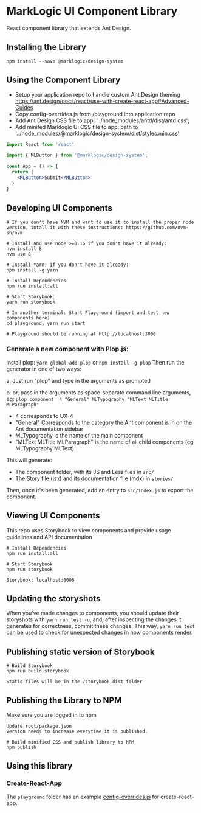 # MarkLogic UI Component Library
React component library that extends Ant Design.

## Installing the Library

```
npm install --save @marklogic/design-system
```

## Using the Component Library

- Setup your application repo to handle custom Ant Design theming https://ant.design/docs/react/use-with-create-react-app#Advanced-Guides
- Copy config-overrides.js from /playground into application repo
- Add Ant Design CSS file to app: '../node_modules/antd/dist/antd.css';
- Add minifed Marklogic UI CSS file to app:  path to '../node_modules/@marklogic/design-system/dist/styles.min.css'

```jsx
import React from 'react'

import { MLButton } from '@marklogic/design-system';

const App = () => {
  return (
    <MLButton>Submit</MLButton>
  )
}
```

## Developing UI Components

```
# If you don't have NVM and want to use it to install the proper node version, intall it with these instructions: https://github.com/nvm-sh/nvm

# Install and use node >=8.16 if you don't have it already:
nvm install 8
nvm use 8

# Install Yarn, if you don't have it already:
npm install -g yarn

# Install Dependencies
npm run install:all

# Start Storybook:
yarn run storybook

# In another terminal: Start Playground (import and test new components here)
cd playground; yarn run start

# Playground should be running at http://localhost:3000

```

### Generate a new component with Plop.js:
Install plop: `yarn global add plop` or `npm install -g plop`
Then run the generator in one of two ways:

a. Just run "plop" and type in the arguments as prompted

b. or, pass in the arguments as space-separate command line arguments, eg:
  `plop component  4 "General" MLTypography "MLText MLTitle MLParagraph"`
  - 4 corresponds to UX-4
  - "General" Corresponds to the category the Ant component is in on the Ant documentation sidebar
  - MLTypography is the name of the main component
  - "MLText MLTitle MLParagraph" is the name of all child components (eg MLTypography.MLText)
  
This will generate:
  - The component folder, with its JS and Less files in `src/`
  - The Story file (jsx) and its documentation file (mdx) in `stories/`

Then, once it's been generated, add an entry to `src/index.js` to export the component.

## Viewing UI Components
This repo uses Storybook to view components and provide usage guidelines and API documentation
```
# Install Dependencies
npm run install:all

# Start Storybook
npm run storybook

Storybook: localhost:6006
```

## Updating the storyshots

When you've made changes to components, you should update their storyshots with `yarn run test -u`, and, after inspecting the changes it generates for correctness, commit these changes. This way, `yarn run test` can be used to check for unexpected changes in how components render.

## Publishing static version of Storybook
```
# Build Storybook
npm run build-storybook

Static files will be in the /storybook-dist folder
```


## Publishing the Library to NPM
Make sure you are logged in to npm
```
Update root/package.json
version needs to increase everytime it is published.

# Build minified CSS and publish library to NPM
npm publish
```


## Using this library

### Create-React-App

The `playground` folder has an example [config-overrides.js](playground/config-overrides.js) for create-react-app.
